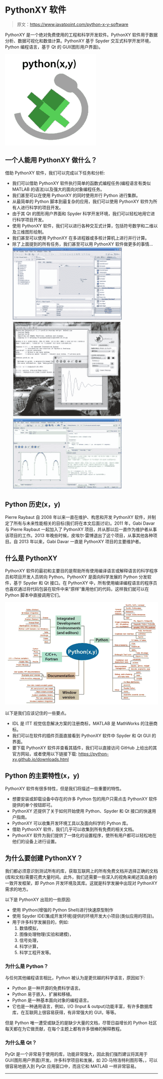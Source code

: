 # PythonXY 软件

> 原文：<https://www.javatpoint.com/python-x-y-software>

PythonXY 是一个绝对免费使用的工程和科学开发软件。PythonXY 软件用于数据分析、数据可视化和数值计算。PythonXY 基于 Spyder 交互式科学开发环境，Python 编程语言，基于 Qt 的 GUI(图形用户界面)。

![PythonXY Software](img/43e95b3b0c8775436f55cf19eef647c4.png)

## 一个人能用 PythonXY 做什么？

借助 PythonXY 软件，我们可以完成以下任务和分析:

*   我们可以借助 PythonXY 软件执行简单的函数式编程任务(编程语言有类似 MATLAB 的语法)以及强大的面向对象编程任务。
*   我们甚至可以在使用 PythonXY 的同时使用并行 Python 进行集群。
*   从最简单的 Python 脚本到最复杂的应用，我们可以使用 PythonXY 软件为所有人进行科学的项目开发。
*   由于其 Qt 的图形用户界面和 Spyder 科学开发环境，我们可以轻松地用它进行科学项目开发。
*   使用 PythonXY 软件，我们可以进行各种交互式计算，包括符号数学和二维以及三维图形绘制。
*   我们甚至可以使用 PythonXY 在多进程器或多核计算机上进行并行计算。
*   除了上面提到的所有任务，我们甚至可以用 PythonXY 软件做更多的事情...
    ![PythonXY Software](img/cf921e6b4d445ab6f9c734127ea9a906.png)
    ![PythonXY Software](img/ab7e52dd3810ccbb77b0a07b18902fcd.png)
    ![PythonXY Software](img/fd81946d58807787f39d3a0705029c37.png)

## Python 历史(x，y)

Pierre Raybaut 自 2008 年以来一直在维护、构思和开发 PythonXY 软件，并制定了所有与未来性能相关的目标(我们将在本文后面讨论)。2011 年，Gabi Davar 与 Pierre Raybaut 一起加入了 PythonXY 项目，并从那以后一直作为维护者从事该项目的工作。2013 年晚些时候，皮埃尔·雷博退出了这个项目，从事其他各种项目。自 2013 年以来，Gabi Davar 一直是 PythonXY 项目的主要维护者。

## 什么是 PythonXY

PythonXY 软件的最初和主要目的是帮助所有使用编译语言或解释语言的科学程序员和项目开发人员转向 Python。PythonXY 是面向科学发展的 Python 分发软件，基于 Spyder 和 Qt 接口。在 PythonXY 中，所有使用编译编程语言的程序员也喜欢通过将代码包装在软件中来“原样”重用他们的代码，这样我们就可以在 Python 脚本中直接调用它们。

![PythonXY Software](img/96cf4faf06cdab891ce879d4e2a5f68e.png)

以下是我们应该记住的一些要点。

*   IDL 是 ITT 视觉信息解决方案的注册商标，MATLAB 是 MathWorks 的注册商标。
*   我们可以在软件的插件页面直接看到 PythonXY 软件中 Spyder 和 Qt GUI 的界面。
*   要下载 PythonXY 软件并查看其插件，我们可以直接访问 GitHub 上给出的其官方网站，或者使用以下链接下载:
    https://python-xy.github.io/downloads.html

## Python 的主要特性(x，y)

PythonXY 软件有很多特性，但是我们将描述一些重要的特性。

*   想要安装或卸载设备中存在的许多 Python 包的用户只需点击 PythonXY 软件提供的单个按钮即可。
*   PythonXY 还提供了关于如何开始使用 Python、Spyder 和 Qt 接口的快速用户指南。
*   PythonXY 可以收集开发环境工具以及面向科学的 Python 库。
*   借助 PythonXY 软件，我们几乎可以收集到所有免费的相关文档。
*   PythonXY 软件为我们提供了一体化的设置程序，使所有用户都可以轻松地在他们的设备上进行设置。

## 为什么要创建 PythonXY？

我们都必须意识到测试所有的库，获取互联网上的所有免费文档并选择正确的文档(库和文档)需要花费大量时间。此外，我们还需要一些深入的视角来阐述其自身的一致开发框架，即 Python 开发环境及其库。这就是科学发展中出现对 PythonXY 需求的地方。

以下是 PythonXY 出现的一些原因:

*   使用 IPython(增强的 Python Shell)进行快速原型制作
*   使用 Spyder IDE(集成开发环境)提供的环境开发大小项目(类似应用的项目)。
*   用于许多科学发展目的，例如:
    1.  数值模拟，
    2.  图像处理物理(实验和建模)，
    3.  信号处理，
    4.  科学计算，
    5.  科学工程开发等。

### 为什么是 Python？

与任何其他编程语言相比，Python 被认为是更优越的科学语言，原因如下:

*   Python 是一种开源的免费科学语言。
*   Python 易于嵌入、扩展和移植。
*   Python 是一种基本面向对象的编程语言。
*   它也是一种通用语言，例如，I/O (Input & output)功能丰富，有许多数据库库，在互联网上很容易获得，有非常强大的 GUI，等等。

但是 Python 唯一遭受或缺乏的是缺少大量的文档，尽管日益增长的 Python 社区每天都在为它做贡献，在每个主题上都有许多很棒的解释教程。

### 为什么是 Qt？

PyQt 是一个非常易于使用的库，功能非常强大，因此我们强烈建议将其用于 GUI(图形用户界面)开发。许多科学项目和发展，如 2D·马特洛特利图形等。，可以很容易地嵌入到 PyQt 应用窗口中，而且它和 MATLAB 一样非常容易。

* * *